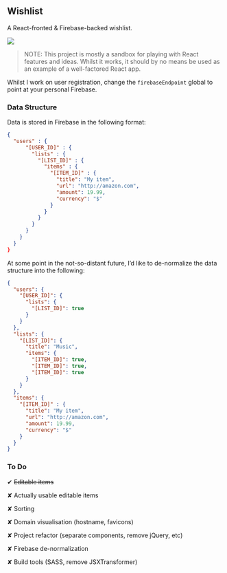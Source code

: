 ## Wishlist
A React-fronted & Firebase-backed wishlist.

![](http://i.imgur.com/l4YtEAJ.png)

> NOTE: This project is mostly a sandbox for playing with React features and ideas. Whilst it works, it should by no means be used as an example of a well-factored React app.

Whilst I work on user registration, change the `firebaseEndpoint` global to point at your personal Firebase.

### Data Structure
Data is stored in Firebase in the following format:

```json
{
  "users" : {
      "[USER_ID]" : {
        "lists" : {
          "[LIST_ID]" : {
            "items" : {
              "[ITEM_ID]" : {
                "title": "My item",
                "url": "http://amazon.com",
                "amount": 19.99,
                "currency": "$"
              }
            }
          }
        }
      }
    }
  }
}
```

At some point in the not-so-distant future, I’d like to de-normalize the data structure into the following:

```json
{
  "users": {
    "[USER_ID]": {
      "lists": {
        "[LIST_ID]": true
      }
    }
  },
  "lists": {
    "[LIST_ID]": {
      "title": "Music",
      "items": {
        "[ITEM_ID]": true,
        "[ITEM_ID]": true,
        "[ITEM_ID]": true
      }
    }
  },
  "items": {
    "[ITEM_ID]" : {
      "title": "My item",
      "url": "http://amazon.com",
      "amount": 19.99,
      "currency": "$"
    }
  }      
}
```

### To Do
✔ ~~Editable items~~

✘ Actually usable editable items

✘ Sorting

✘ Domain visualisation (hostname, favicons)

✘ Project refactor (separate components, remove jQuery, etc)

✘ Firebase de-normalization

✘ Build tools (SASS, remove JSXTransformer)
